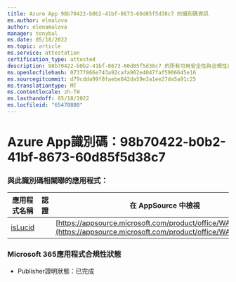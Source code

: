 ```yaml
---
title: Azure App 98b70422-b0b2-41bf-8673-60d85f5d38c7 的識別碼資訊
ms.author: elmalova
author: elenamalova
manager: tonybal
ms.date: 05/18/2022
ms.topic: article
ms.service: attestation
certification_type: attested
description: 98b70422-b0b2-41bf-8673-60d85f5d38c7 的所有可用安全性與合規性資訊。
ms.openlocfilehash: 0737f866e743a92cafa902e4047faf5906645e16
ms.sourcegitcommit: d79cdda99f8faebe842da59e3a1ee27da5a91c25
ms.translationtype: MT
ms.contentlocale: zh-TW
ms.lasthandoff: 05/18/2022
ms.locfileid: "65470880"
---
```

# <a name="azure-app-id-98b70422-b0b2-41bf-8673-60d85f5d38c7"></a>Azure App識別碼：98b70422-b0b2-41bf-8673-60d85f5d38c7


### <a name="apps-associated-with-this-id"></a>與此識別碼相關聯的應用程式：
| **應用程式名稱** | **認證** | **在 AppSource 中檢視** |
|--------------|---------------|-----------------------|
| [isLucid](../forward/WA200002385.md) |  | [https://appsource.microsoft.com/product/office/WA200002385](https://appsource.microsoft.com/product/office/WA200002385) |

### <a name="microsoft-365-app-compliance-status"></a>Microsoft 365應用程式合規性狀態
- Publisher證明狀態：已完成
